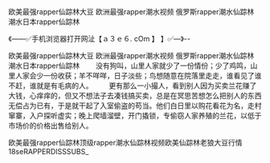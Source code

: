 欧美最强rapper仙踪林大豆
欧洲最强rapper潮水视频
俄罗斯rapper潮水仙踪林
潮水日本rapper仙踪林


《——✅手机浏览器打开网沚【ａ３ｅ６. cOm 】 】✅—》--

欧美最强rapper仙踪林大豆
欧洲最强rapper潮水视频
俄罗斯rapper潮水仙踪林
潮水日本rapper仙踪林
　　没有狗叫，山里人家就少了一份情份；少了鸡鸣，山里人家会少一份收获；羊不咩咩，日子淡些；鸟想随意在院落里走走，谁看见了谁不赶，谁就是有毛病的人。
　　更有那么一小撮人，看到别人因为买卖兰花赚了大钱，心痒痒的，但又不想法子去凑钱搞买卖，总是在冥思苦想怎么把别人的东西无偿占为已有，于是就干起了入室偷盗的苟当。他们白日里以购花看花为名，走村窜寨，入户探听虚实；晚上爬墙溜壁，开门撬锁，专偷窃人家养殖的兰花，以低于市场价的价格出售给别人。





欧美最强rapper仙踪林顶级rapper潮水仙踪林视频欧美仙踪林老狼大豆行情18seRAPPERDISSSUBS_
